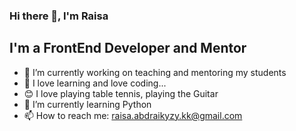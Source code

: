 ### Hi there 👋, I'm Raisa

## I'm a FrontEnd Developer and Mentor

- 🔭 I’m currently working on teaching and mentoring my students
- 👯 I love learning and love coding...
- 😊 I love playing table tennis, playing the Guitar
- 🌱 I’m currently learning Python
- 📫 How to reach me: raisa.abdraikyzy.kk@gmail.com




